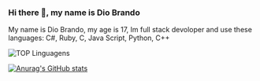 ### Hi there 👋, my name is Dio Brando
<span>My name is Dio Brando, my age is 17, Im full stack devoloper and use these languages: C#, Ruby, C, Java Script, Python, C++</span>

![TOP Linguagens](https://github-readme-stats.vercel.app/api/top-langs/?username=DioBruh&layout=compact&theme=great-gatsby)


[![Anurag's GitHub stats](https://github-readme-stats.vercel.app/api?username=DioBruh&show_icons=true&theme=great-gatsby)](https://github.com/anuraghazra/github-readme-stats)
